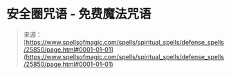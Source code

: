 <!--yml

category: 未分类

date: 2024-06-12 19:13:03

-->

# 安全圈咒语 - 免费魔法咒语

> 来源：[https://www.spellsofmagic.com/spells/spiritual_spells/defense_spells/25850/page.html#0001-01-01](https://www.spellsofmagic.com/spells/spiritual_spells/defense_spells/25850/page.html#0001-01-01)
